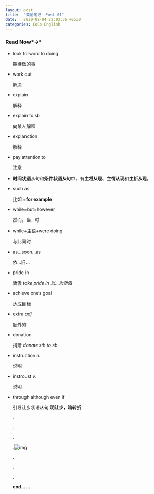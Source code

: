 ```yaml
---
layout: post
title:  "英语笔记--Post 01"
date:   2020-08-04 22:03:36 +0530
categories: CoCo English
---
```


### Read Now*→*

- look forword to doing

  期待做的事
  
- work out

  解决
  
- explain

  解释

- explain to sb

  向某人解释
  
- explanction

  解释
  
- pay attention to

  注意
  
- **时间状语**从句和**条件状语从句**中，有**主将从现**、**主情从现**和**主祈从现**。
  
- such as

  比如  =**for example**
  
- while=but=however

  然而，当...时
  
- while+主语+were doing

  与此同时
  
- as...soon...as

  依...旧...
  
- pride in

  骄傲 *take pride in 以...为骄傲*
  
- achieve one‘s goal
  
  达成目标
  
- extra *adj.*

  额外的
  
- donation

  捐赠 *donate sth to sb*
  
- instruction *n.*
  
  说明
  
- instroust *v.*
  
  说明
  
- through   although   even   if
  
  引导让步状语从句   **明让步，暗转折**
  
  .
  
  .
  
  .
  
  .![img](https://yilinfile-1258058813.cos.ap-shanghai.myqcloud.com/imagebed/20200805113524.jpeg)
  
  .
  
  .
  
  .
  
  **end......**